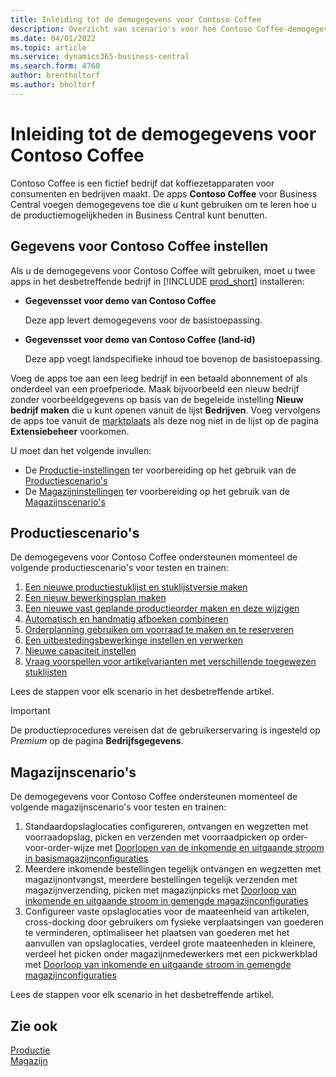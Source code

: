 ```yaml
---
title: Inleiding tot de demogegevens voor Contoso Coffee
description: Overzicht van scenario's voor hoe Contoso Coffee-demogegevens u kunnen helpen bij het leren gebruiken van de mogelijkheden in Business Central.
ms.date: 04/01/2022
ms.topic: article
ms.service: dynamics365-business-central
ms.search.form: 4760
author: brentholtorf
ms.author: bholtorf
---
```


# <a name="introduction-to-contoso-coffee-demo-data"></a>Inleiding tot de demogegevens voor Contoso Coffee

Contoso Coffee is een fictief bedrijf dat koffiezetapparaten voor consumenten en bedrijven maakt. De apps **Contoso Coffee** voor Business Central voegen demogegevens toe die u kunt gebruiken om te leren hoe u de productiemogelijkheden in Business Central kunt benutten.  


## <a name="set-up-contoso-coffee-data"></a>Gegevens voor Contoso Coffee instellen

Als u de demogegevens voor Contoso Coffee wilt gebruiken, moet u twee apps in het desbetreffende bedrijf in [!INCLUDE [prod_short](../includes/prod_short.md)] installeren:  

- **Gegevensset voor demo van Contoso Coffee**  

    Deze app levert demogegevens voor de basistoepassing.  
- **Gegevensset voor demo van Contoso Coffee (land-id)**  

    Deze app voegt landspecifieke inhoud toe bovenop de basistoepassing.

Voeg de apps toe aan een leeg bedrijf in een betaald abonnement of als onderdeel van een proefperiode. Maak bijvoorbeeld een nieuw bedrijf zonder voorbeeldgegevens op basis van de begeleide instelling **Nieuw bedrijf maken** die u kunt openen vanuit de lijst **Bedrijven**. Voeg vervolgens de apps toe vanuit de [marktplaats](../ui-extensions-install-uninstall.md#install) als deze nog niet in de lijst op de pagina **Extensiebeheer** voorkomen.  

U moet dan het volgende invullen:
 - De [Productie-instellingen](manufacturing/contoso-coffee-manufacturing-intro.md) ter voorbereiding op het gebruik van de [Productiescenario's](#manufacturing-scenarios)
 - De [Magazijninstellingen](warehousing/contoso-coffee-warehousing-intro.md) ter voorbereiding op het gebruik van de [Magazijnscenario's](#warehousing-scenarios)

## <a name="manufacturing-scenarios"></a>Productiescenario's

De demogegevens voor Contoso Coffee ondersteunen momenteel de volgende productiescenario's voor testen en trainen:

1. [Een nieuwe productiestuklijst en stuklijstversie maken](manufacturing/create-new-production-bom-version.md)  
2. [Een nieuw bewerkingsplan maken](manufacturing/create-new-routing.md)  
3. [Een nieuwe vast geplande productieorder maken en deze wijzigen](manufacturing/create-firm-planned-production-order-change.md)  
4. [Automatisch en handmatig afboeken combineren](manufacturing/combine-automatic-manual-flushing.md)  
5. [Orderplanning gebruiken om voorraad te maken en te reserveren](manufacturing/order-planning-create-reserve-supply.md)  
6. [Een uitbestedingsbewerkinge instellen en verwerken](manufacturing/set-up-process-subcontracting-operation.md)  
7. [Nieuwe capaciteit instellen](manufacturing/set-up-new-capacity.md)  
8. [Vraag voorspellen voor artikelvarianten met verschillende toegewezen stuklijsten](manufacturing/variants.md)  

Lees de stappen voor elk scenario in het desbetreffende artikel.  

> [!IMPORTANT]
> De productieprocedures vereisen dat de gebruikerservaring is ingesteld op *Premium* op de pagina **Bedrijfsgegevens**.

## <a name="warehousing-scenarios"></a>Magazijnscenario's

De demogegevens voor Contoso Coffee ondersteunen momenteel de volgende magazijnscenario's voor testen en trainen:

1.  Standaardopslaglocaties configureren, ontvangen en wegzetten met voorraadopslag, picken en verzenden met voorraadpicken op order-voor-order-wijze met [Doorlopen van de inkomende en uitgaande stroom in basismagazijnconfiguraties](warehousing/warehouse-basic-flow-putaway-pick.md)
2.  Meerdere inkomende bestellingen tegelijk ontvangen en wegzetten met magazijnontvangst, meerdere bestellingen tegelijk verzenden met magazijnverzending, picken met magazijnpicks met [Doorloop van inkomende en uitgaande stroom in gemengde magazijnconfiguraties](warehousing/warehouse-mixed-flow-receive-pick-ship.md)
3.  Configureer vaste opslaglocaties voor de maateenheid van artikelen, cross-docking door gebruikers om fysieke verplaatsingen van goederen te verminderen, optimaliseer het plaatsen van goederen met het aanvullen van opslaglocaties, verdeel grote maateenheden in kleinere, verdeel het picken onder magazijnmedewerkers met een pickwerkblad met [Doorloop van inkomende en uitgaande stroom in gemengde magazijnconfiguraties](warehousing/warehouse-directed-flow.md)

Lees de stappen voor elk scenario in het desbetreffende artikel.
   
## <a name="see-also"></a>Zie ook

[Productie](../production-manage-manufacturing.md)  
[Magazijn](../warehouse-manage-warehouse.md)  

